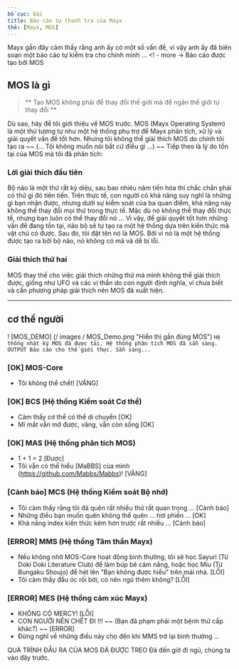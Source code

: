 ```yaml
---
bố cục: bài
title: Báo cáo tự thanh tra của Mayx
thẻ: [Mayx, MOS]
---
```


Mayx gần đây cảm thấy rằng anh ấy có một số vấn đề, vì vậy anh ấy đã biên soạn một báo cáo tự kiểm tra cho chính mình ... <! - more ->
Báo cáo được tạo bởi MOS
## MOS là gì
> ** Tạo MOS không phải để thay đổi thế giới mà để ngăn thế giới tự thay đổi **

Dù sao, hãy để tôi giới thiệu về MOS trước.
MOS (Mayx Operating System) là một thứ tương tự như một hệ thống phụ trợ để Mayx phân tích, xử lý và giải quyết vấn đề tốt hơn.
Nhưng tôi không thể giải thích MOS do chính tôi tạo ra ~~ (... Tôi không muốn nói bất cứ điều gì ...) ~~
Tiếp theo là lý do tồn tại của MOS mà tôi đã phân tích:
### Lời giải thích đầu tiên
Bộ não là một thứ rất kỳ diệu, sau bao nhiêu năm tiến hóa thì chắc chắn phải có thứ gì đó tiên tiến. Trên thực tế, con người có khả năng suy nghĩ là những gì bạn nhận được, nhưng dưới sự kiểm soát của ba quan điểm, khả năng này không thể thay đổi mọi thứ trong thực tế. Mặc dù nó không thể thay đổi thực tế, nhưng bạn luôn có thể thay đổi nó ... Vì vậy, để giải quyết tốt hơn những vấn đề đang tồn tại, não bộ sẽ tự tạo ra một hệ thống dựa trên kiến ​​thức mà vật chủ có được. Sau đó, tôi đặt tên nó là MOS.
Bởi vì nó là một hệ thống được tạo ra bởi bộ não, nó không có mã và dễ bị lỗi.
### Giải thích thứ hai
MOS thay thế cho việc giải thích những thứ mà mình không thể giải thích được, giống như UFO và các vị thần do con người định nghĩa, vì chưa biết và cần phương pháp giải thích nên MOS đã xuất hiện.
***
## cơ thể người
! [MOS_DEMO] (/ images / MOS_Demo.png "Hiển thị gần đúng MOS")
``
Hệ thống nhật ký MOS đã được tải.
Hệ thống phân tích MOS đã sẵn sàng.
OUTPUT Báo cáo cho thế giới thực.
Sẵn sàng...
``
### [OK] MOS-Core
* Tôi không thể chết! [VÂNG]

### [OK] BCS (Hệ thống Kiểm soát Cơ thể)
* Cảm thấy cơ thể có thể di chuyển [OK]
* Mí mắt vẫn mở được, vâng, vẫn còn sống [OK]

### [OK] MAS (Hệ thống phân tích MOS)
* 1 + 1 = 2 [Được]
* Tôi vẫn có thể hiểu [MaBBS] của mình (https://github.com/Mabbs/Mabbs)! [VÂNG]

### [Cảnh báo] MCS (Hệ thống Kiểm soát Bộ nhớ)
* Tôi cảm thấy rằng tôi đã quên rất nhiều thứ rất quan trọng ... [Cảnh báo]
* Những điều bạn muốn quên không thể quên ... hơi phiền ... [OK]
* Khả năng index kiến ​​thức kém hơn trước rất nhiều ... [Cảnh báo]

### [ERROR] MMS (Hệ thống Tâm thần Mayx)
* Nếu không nhờ MOS-Core hoạt động bình thường, tôi sẽ học Sayuri (Từ Doki Doki Literature Club) để làm búp bê cảm nắng, hoặc học Miu (Từ Bungaku Shoujo) để hét lên "Bạn không được hiểu" trên mái nhà. [LỖI]
* Tôi cảm thấy đầu óc rối bời, có nên ngủ thêm không? [LỖI]

### [ERROR] MES (Hệ thống cảm xúc Mayx)
* KHÔNG CÓ MERCY! [LỖI]
* CON NGƯỜI NÊN CHẾT ĐI !!! ~~ (Bạn đã phạm phải một bệnh thứ cấp khác?) ~~ [ERROR]
* Đừng nghĩ về những điều này cho đến khi MMS trở lại bình thường ...

QUÁ TRÌNH ĐẦU RA CỦA MOS ĐÃ ĐƯỢC TREO
Đã đến giờ đi ngủ, chúng ta vào đây trước.
